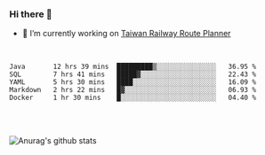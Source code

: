 ### Hi there 👋

- 🔭 I’m currently working on [Taiwan Railway Route Planner](https://github.com/Taiwan-Railway-Route-Planner)

<br/>

<!--START_SECTION:waka-->
```text
Java       12 hrs 39 mins  █████████▒░░░░░░░░░░░░░░░   36.95 % 
SQL        7 hrs 41 mins   █████▓░░░░░░░░░░░░░░░░░░░   22.43 % 
YAML       5 hrs 30 mins   ████░░░░░░░░░░░░░░░░░░░░░   16.09 % 
Markdown   2 hrs 22 mins   █▓░░░░░░░░░░░░░░░░░░░░░░░   06.93 % 
Docker     1 hr 30 mins    █░░░░░░░░░░░░░░░░░░░░░░░░   04.40 % 
```
<!--END_SECTION:waka-->

<br/>
<br/>

![Anurag's github stats](https://github-readme-stats.vercel.app/api?username=DepickereSven&show_icons=true&theme=tokyonight)



<!--
**DepickereSven/DepickereSven** is a ✨ _special_ ✨ repository because its `README.md` (this file) appears on your GitHub profile.

Here are some ideas to get you started:

- 🔭 I’m currently working on ...
- 🌱 I’m currently learning ...
- 👯 I’m looking to collaborate on ...
- 🤔 I’m looking for help with ...
- 💬 Ask me about ...
- 📫 How to reach me: ...
- 😄 Pronouns: ...
- ⚡ Fun fact: ...
-->
